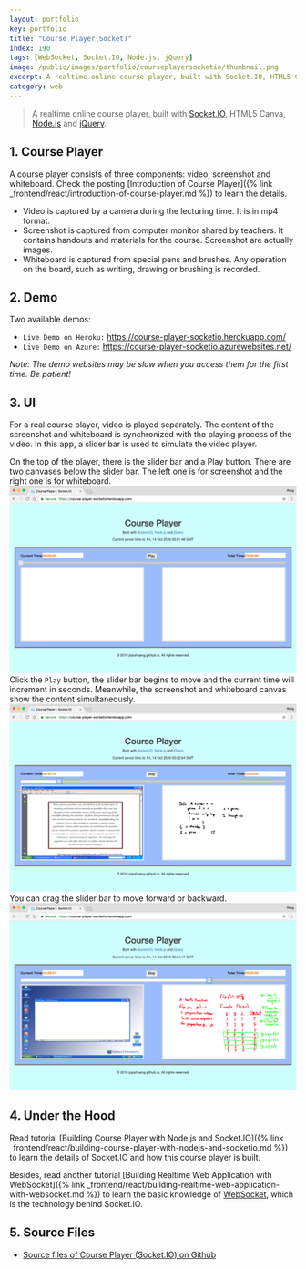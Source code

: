 ```yaml
---
layout: portfolio
key: portfolio
title: "Course Player(Socket)"
index: 190
tags: [WebSocket, Socket.IO, Node.js, jQuery]
image: /public/images/portfolio/courseplayersocketio/thumbnail.png
excerpt: A realtime online course player, built with Socket.IO, HTML5 Canvas and Node.js.
category: web
---
```


> A realtime online course player, built with [Socket.IO](http://socket.io/), HTML5 Canva, [Node.js](https://nodejs.org/en/) and [jQuery](https://jquery.com/).

## 1. Course Player
A course player consists of three components: video, screenshot and whiteboard. Check the posting [Introduction of Course Player]({% link _frontend/react/introduction-of-course-player.md %}) to learn the details.
* Video is captured by a camera during the lecturing time. It is in mp4 format.
* Screenshot is captured from computer monitor shared by teachers. It contains handouts and materials for the course. Screenshot are actually images.
* Whiteboard is captured from special pens and brushes. Any operation on the board, such as writing, drawing or brushing is recorded.

## 2. Demo
Two available demos:
* `Live Demo on Heroku:` <a href="https://course-player-socketio.herokuapp.com/" target="\_blank">https://course-player-socketio.herokuapp.com/</a>
* `Live Demo on Azure:` <a href="https://course-player-socketio.azurewebsites.net/" target="\_blank">https://course-player-socketio.azurewebsites.net/</a>

*Note: The demo websites may be slow when you access them for the first time. Be patient!*

## 3. UI
For a real course player, video is played separately. The content of the screenshot and whiteboard is synchronized with the playing process of the video. In this app, a slider bar is used to simulate the video player.

On the top of the player, there is the slider bar and a Play button. There are two canvases below the slider bar. The left one is for screenshot and the right one is for whiteboard.
![image](/public/images/portfolio/courseplayersocketio/homepage.png)
Click the `Play` button, the slider bar begins to move and the current time will increment in seconds. Meanwhile, the screenshot and whiteboard canvas show the content simultaneously.
![image](/public/images/portfolio/courseplayersocketio/playing.png)
You can drag the slider bar to move forward or backward.
![image](/public/images/portfolio/courseplayersocketio/drag.png)

## 4. Under the Hood
Read tutorial [Building Course Player with Node.js and Socket.IO]({% link _frontend/react/building-course-player-with-nodejs-and-socketio.md %}) to learn the details of Socket.IO and how this course player is built.

Besides, read another tutorial [Building Realtime Web Application with WebSocket]({% link _frontend/react/building-realtime-web-application-with-websocket.md %}) to learn the basic knowledge of [WebSocket](https://en.wikipedia.org/wiki/WebSocket), which is the technology behind Socket.IO.

## 5. Source Files
* [Source files of Course Player (Socket.IO) on Github](https://github.com/jojozhuang/course-player-socketio)
